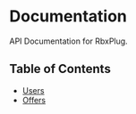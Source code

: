 # Documentation

API Documentation for RbxPlug.

## Table of Contents

* [Users](./USERS.MD)
* [Offers](./OFFERS.MD)